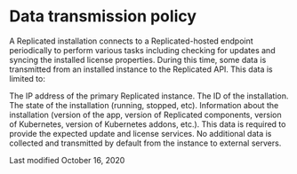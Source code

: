 # Data transmission policy

A Replicated installation connects to a Replicated-hosted endpoint periodically to perform various tasks including checking for updates and syncing the installed license properties. During this time, some data is transmitted from an installed instance to the Replicated API. This data is limited to:

The IP address of the primary Replicated instance.
The ID of the installation.
The state of the installation (running, stopped, etc).
Information about the installation (version of the app, version of Replicated components, version of Kubernetes, version of Kubernetes addons, etc.).
This data is required to provide the expected update and license services. No additional data is collected and transmitted by default from the instance to external servers.

Last modified October 16, 2020
